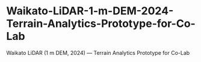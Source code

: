 # Waikato-LiDAR-1-m-DEM-2024-Terrain-Analytics-Prototype-for-Co-Lab
Waikato LiDAR (1 m DEM, 2024) — Terrain Analytics Prototype for Co-Lab

